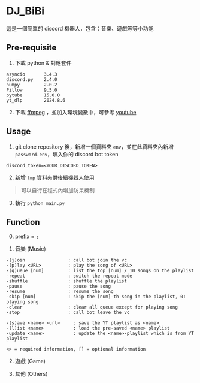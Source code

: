 # DJ_BiBi
這是一個簡單的 discord 機器人，包含：音樂、遊戲等等小功能

## Pre-requisite

1. 下載 python & 對應套件
```
asyncio       3.4.3
discord.py    2.4.0
numpy         2.0.2
Pillow        9.5.0
pytube        15.0.0
yt_dlp        2024.8.6
```

2. 下載 [ffmpeg](https://ffmpeg.org/download.html#build-windows) ，並加入環境變數中，可參考 [youtube](https://youtu.be/hHfzHVuRx7k?t=150)

## Usage

1. git clone repository 後，新增一個資料夾 `env`，並在此資料夾內新增 `password.env`，填入你的 discord bot token
```
discord_token=<YOUR_DISCORD_TOKEN>
```

2. 新增 `tmp` 資料夾供後續機器人使用

> 可以自行在程式內增加防呆機制

3. 執行 `python main.py`

## Function

0. prefix = `;`

1. 音樂 (Music)

```
-(j)oin                : call bot join the vc
-(p)lay <URL>          : play the song of <URL>
-(q)ueue [num]         : list the top [num] / 10 songs on the playlist
-repeat                : switch the repeat mode
-shuffle               : shuffle the playlist
-pause                 : pause the song
-resume                : resume the song
-skip [num]            : skip the [num]-th song in the playlist, 0: playing song
-clear                 : clear all queue except for playing song
-stop                  : call bot leave the vc

-(s)ave <name> <url>     : save the YT playlist as <name>
-(l)ist <name>           : load the pre-saved <name> playlist
-update <name>           : update the <name>-playlist which is from YT playlist

<> = required information, [] = optional information
```

2. 遊戲 (Game)

3. 其他 (Others)
